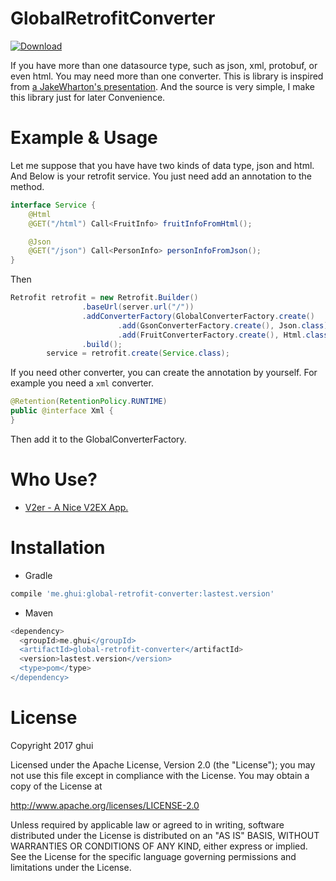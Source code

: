 # GlobalRetrofitConverter
[ ![Download](https://api.bintray.com/packages/ghui/Java/global-retrofit-converter/images/download.svg) ](https://bintray.com/ghui/Java/global-retrofit-converter/_latestVersion)

If you have more than one datasource type, such as json, xml, protobuf, or even html. 
You may need more than one converter.
This is library is inspired from [a JakeWharton's presentation](https://speakerdeck.com/jakewharton/making-retrofit-work-for-you-ohio-devfest-2016).
And the source is very simple, I make this library just for later Convenience.

# Example & Usage
Let me suppose that you have have two kinds of data type, json and html.
And Below is your retrofit service. You just need add an annotation to the method. 

```java
interface Service {
    @Html
    @GET("/html") Call<FruitInfo> fruitInfoFromHtml();

    @Json
    @GET("/json") Call<PersonInfo> personInfoFromJson();
}
```

Then 

```java
Retrofit retrofit = new Retrofit.Builder()
                .baseUrl(server.url("/"))
                .addConverterFactory(GlobalConverterFactory.create()
                        .add(GsonConverterFactory.create(), Json.class) 
                        .add(FruitConverterFactory.create(), Html.class))
                .build();
        service = retrofit.create(Service.class);
```

If you need other converter, you can create the annotation by yourself. For example you need a `xml` converter.

```java
@Retention(RetentionPolicy.RUNTIME)
public @interface Xml {
}
```
Then add it to the GlobalConverterFactory.

# Who Use?
* [V2er - A Nice V2EX App.](https://play.google.com/store/apps/details?id=me.ghui.v2er.free)

# Installation

* Gradle

```groovy
compile 'me.ghui:global-retrofit-converter:lastest.version'
```

* Maven

```groovy
<dependency>
  <groupId>me.ghui</groupId>
  <artifactId>global-retrofit-converter</artifactId>
  <version>lastest.version</version>
  <type>pom</type>
</dependency>
```

# License
Copyright 2017 ghui

Licensed under the Apache License, Version 2.0 (the "License");
you may not use this file except in compliance with the License.
You may obtain a copy of the License at

   http://www.apache.org/licenses/LICENSE-2.0

Unless required by applicable law or agreed to in writing, software
distributed under the License is distributed on an "AS IS" BASIS,
WITHOUT WARRANTIES OR CONDITIONS OF ANY KIND, either express or implied.
See the License for the specific language governing permissions and
limitations under the License.


